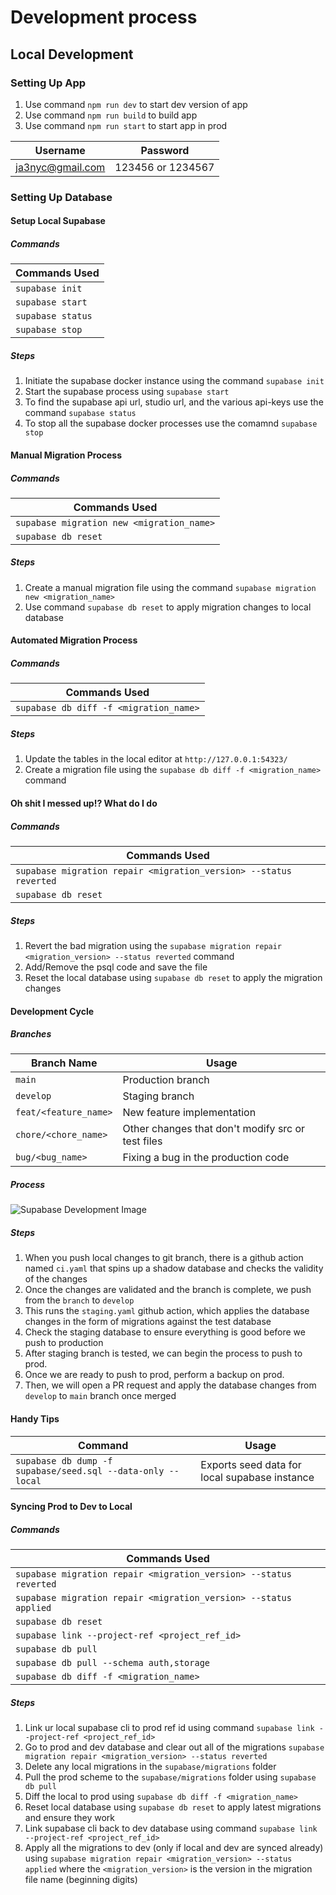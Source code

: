 # Development process

## Local Development

### Setting Up App

1. Use command `npm run dev` to start dev version of app
2. Use command `npm run build` to build app
3. Use command `npm run start` to start app in prod

| Username         | Password          |
| ---------------- | ----------------- |
| ja3nyc@gmail.com | 123456 or 1234567 |

### Setting Up Database

#### Setup Local Supabase

##### Commands

| Commands Used     |
| ----------------- |
| `supabase init`   |
| `supabase start`  |
| `supabase status` |
| `supabase stop`   |

##### Steps

1. Initiate the supabase docker instance using the command `supabase init`
2. Start the supabase process using `supabase start`
3. To find the supabase api url, studio url, and the various api-keys use the command `supabase status`
4. To stop all the supabase docker processes use the comamnd `supabase stop`

#### Manual Migration Process

##### Commands

| Commands Used                             |
| ----------------------------------------- |
| `supabase migration new <migration_name>` |
| `supabase db reset`                       |

##### Steps

1. Create a manual migration file using the command `supabase migration new <migration_name>`
2. Use command `supabase db reset` to apply migration changes to local database

#### Automated Migration Process

##### Commands

| Commands Used                          |
| -------------------------------------- |
| `supabase db diff -f <migration_name>` |

##### Steps

1. Update the tables in the local editor at `http://127.0.0.1:54323/`
2. Create a migration file using the `supabase db diff -f <migration_name>` command

#### Oh shit I messed up!? What do I do

##### Commands

| Commands Used                                                     |
| ----------------------------------------------------------------- |
| `supabase migration repair <migration_version> --status reverted` |
| `supabase db reset`                                               |

##### Steps

1. Revert the bad migration using the `supabase migration repair <migration_version> --status reverted` command
2. Add/Remove the psql code and save the file
3. Reset the local database using `supabase db reset` to apply the migration changes

#### Development Cycle

##### Branches

| Branch Name           | Usage                                             |
| --------------------- | ------------------------------------------------- |
| `main`                | Production branch                                 |
| `develop`             | Staging branch                                    |
| `feat/<feature_name>` | New feature implementation                        |
| `chore/<chore_name>`  | Other changes that don't modify src or test files |
| `bug/<bug_name>`      | Fixing a bug in the production code               |

##### Process

![Supabase Development Image](https://supabase.com/docs/_next/image?url=%2Fdocs%2Fimg%2Flocal-dev-environment.svg&w=1920&q=75)

##### Steps

1. When you push local changes to git branch, there is a github action named `ci.yaml` that spins up a shadow database and checks the validity of the changes
2. Once the changes are validated and the branch is complete, we push from the `branch` to `develop`
3. This runs the `staging.yaml` github action, which applies the database changes in the form of migrations against the test database
4. Check the staging database to ensure everything is good before we push to production
5. After staging branch is tested, we can begin the process to push to prod.
6. Once we are ready to push to prod, perform a backup on prod.
7. Then, we will open a PR request and apply the database changes from `develop` to `main` branch once merged

#### Handy Tips

| Command                                                     | Usage                                         |
| ----------------------------------------------------------- | --------------------------------------------- |
| `supabase db dump -f supabase/seed.sql --data-only --local` | Exports seed data for local supabase instance |

#### Syncing Prod to Dev to Local

##### Commands

| Commands Used                                                     |
| ----------------------------------------------------------------- |
| `supabase migration repair <migration_version> --status reverted` |
| `supabase migration repair <migration_version> --status applied`  |
| `supabase db reset`                                               |
| `supabase link --project-ref <project_ref_id>`                    |
| `supabase db pull`                                                |
| `supabase db pull --schema auth,storage`                          |
| `supabase db diff -f <migration_name>`                            |

##### Steps

1. Link ur local supabase cli to prod ref id using command `supabase link --project-ref <project_ref_id>`
2. Go to prod and dev database and clear out all of the migrations `supabase migration repair <migration_version> --status reverted`
3. Delete any local migrations in the `supabase/migrations` folder
4. Pull the prod scheme to the `supabase/migrations` folder using `supabase db pull`
5. Diff the local to prod using `supabase db diff -f <migration_name>`
6. Reset local database using `supabase db reset` to apply latest migrations and ensure they work
7. Link supabase cli back to dev database using command `supabase link --project-ref <project_ref_id>`
8. Apply all the migrations to dev (only if local and dev are synced already) using `supabase migration repair <migration_version> --status applied` where the `<migration_version>` is the version in the migration file name (beginning digits)
